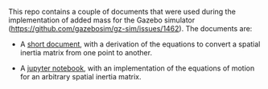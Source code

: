 This repo contains a couple of documents that were used during the implementation of added mass for the Gazebo simulator (https://github.com/gazebosim/gz-sim/issues/1462). The documents are:

 - A [short document](docs/added_mass_transformations.pdf), with a derivation of the equations to convert a spatial inertia matrix from one point to another.

 - A [jupyter notebook](notebooks/Added%20Mass%20Motions.ipynb), with an implementation of the equations of motion for an arbitrary spatial inertia matrix.
